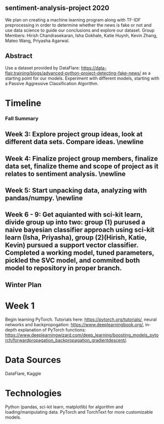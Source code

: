 ## sentiment-analysis-project 2020
We plan on creating a machine learning program along with TF-IDF preprocessing in order to determine whether the news is fake or not and use data science to guide our conclusions and explore our dataset. Group Members: Hirish Chandrasekaran, Isha Gokhale, Katie Huynh, Kevin Zhang, Mateo Wang, Priyasha Agarwal.

## Abstract
Use a dataset provided by DataFlare: <a href="url">https://data-flair.training/blogs/advanced-python-project-detecting-fake-news/</a> as a starting point for our models. Experiment with different models, starting with a Passive Aggressive Classification Algorithm.

# Timeline
### Fall Summary
## Week 3: Explore project group ideas, look at different data sets. Compare ideas. \newline
## Week 4: Finalize project group members, finalize data set, finalize theme and scope of project as it relates to sentiment analysis. \newline
## Week 5: Start unpacking data, analyzing with pandas/numpy. \newline
## Week 6 - 9: Get aquianted with sci-kit learn, divide group up into two: group (1) purused a naive bayesian classifier approach using sci-kit learn (Isha, Priyasha), group (2)(Hirish, Katie, Kevin) pursued a support vector classifier. Completed a working model, tuned parameters, pickled the SVC model, and commited both model to repository in proper branch.

## Winter Plan
# Week 1
Begin learning PyTorch. Tutorials here: https://pytorch.org/tutorials/, neural networks and backpropogation:  https://www.deeplearningbook.org/, in-depth explanation of PyTorch functions:  https://www.deeplearningwizard.com/deep_learning/boosting_models_pytorch/forwardpropagation_backpropagation_gradientdescent/.

# Data Sources
DataFlare, Kaggle

# Technologies
Python (pandas, sci-kit learn, matplotlib) for algorithm and loading/manipulating data. PyTorch and TorchText for more customizable models.


